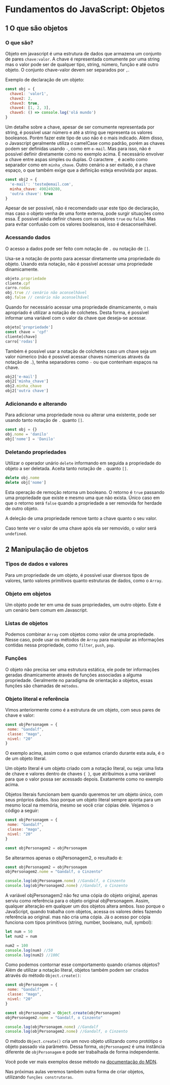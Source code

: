 # Fundamentos do JavaScript: Objetos

## 1 O que são objetos

### **O que são?**
Objeto em javascript é uma estrutura de dados que armazena um conjunto de pares `chave:valor`.
A chave é representada comumente por uma string mas o valor pode ser de qualquer tipo, string, número, função e até outro objeto.
O conjunto chave-valor devem ser separados por `,`.

Exemplo de declaração de um objeto:
```js
const obj = {
  chave1: 'valor1',
  chave2: 2,
  chave3: true,
  chave4: [1, 2, 3],
  chave5: () => console.log('olá mundo')
}
```

Um detalhe sobre a chave, apesar de ser comumente representada por string, é possível usar número e até a string que representa os valores booleanos.
Porém fazer este tipo de uso não é o mais indicado. Além disso, o Javascript geralmente utiliza o camelCase como padrão, porém as chaves podem ser definidas usando `-`, como em `e-mail`. Mas para isso, não é possível definir diretamente como no exemplo acima. É necessário envolver a chave entre aspas simples ou duplas. O caractere `_` é aceito como separador como em `minha_chave`. Outro cenário a ser evitado, é a chave espaço, o que também exige que a definição esteja envolvida por aspas.

```js
const obj2 = {
  'e-mail': 'teste@email.com',
  minha_chave: 490249280,
  'outra chave': true
}
```
Apesar de ser possível, não é recomendado usar este tipo de declaração, mas caso o objeto venha de uma fonte externa, pode surgir situações como essa.
É possível ainda definir chaves com os valores `true` ou `false`. Mas para evitar confusão com os valores booleanos, isso é desaconselhável.

### **Acessando dados**
O acesso a dados pode ser feito com notação de `.` ou notação de `[]`.

Usa-se a notação de ponto para acessar diretamente uma propriedade do objeto. Usando esta notação, não é possível acessar uma propriedade dinamicamente.
```js
objeto.propriedade
cliente.cpf
carro.rodas
obj.true // cenário não aconselhável
obj.false // cenário não aconselhável
```

Quando for necessário acessar uma propriedade dinamicamente, o mais apropriado é utilizar a notação de colchetes. Desta forma, é possível informar uma variável com o valor da chave que deseja-se acessar.
```js
objeto['propriedade']
const chave = 'cpf'
cliente[chave]
carro['rodas']
```

Também é possível usar a notação de colchetes caso um chave seja um valor númerico (não é possível acessar chaves númericas através da notação de `.`), tenha separadores como `-` ou que contenham espaços na chave.
```js
obj2['e-mail']
obj2['minha_chave']
obj2.minha_chave
obj2['outra chave']
```

### **Adicionando e alterando**

Para adicionar uma propriedade nova ou alterar uma existente, pode ser usando tanto notação de `.` quanto `[]`.

```js
const obj = {}
obj.nome = 'danilo'
obj['nome'] = 'Danilo'
```

### **Deletando propriedades**

Utilizar o operador unário `delete` informando em seguida a propriedade do objeto a ser deletada. Aceita tanto notação de `.` quanto `[]`.
```js
delete obj.nome
delete obj['nome']
```

Esta operação de remoção retorna um booleano. O retorno é `true` passando uma propriedade que existe e mesmo uma que não exista. Único caso em que o retorno será `false` quando a propriedade a ser removida for herdade de outro objeto.

A deleção de uma propriedade remove tanto a chave quanto o seu valor.

Caso tente ver o valor de uma chave após ela ser removido, o valor será `undefined`.

## 2 Manipulação de objetos

### **Tipos de dados e valores**

Para um propriedade de um objeto, é possível usar diversos tipos de valores, tanto valores primitivos quanto estruturas de dados, como o `Array`.

### **Objeto em objetos**

Um objeto pode ter em uma de suas propriedades, um outro objeto. Este é um cenário bem comum em Javascript.

### **Listas de objetos**

Podemos combinar `Array` com objetos como valor de uma propriedade. Nesse caso, pode usar os métodos de `Array` para manipular as informações contidas nessa propriedade, como `filter`, `push`, `pop`.

### **Funções**

O objeto não precisa ser uma estrutura estática, ele pode ter informações geradas dinamicamente através de funções associadas a alguma propriedade. Geralmente no paradigma de orientação a objetos, essas funções são chamadas de `métodos`.

### **Objeto literal e referência**

Vimos anteriormente como é a estrutura de um objeto, com seus pares de chave e valor:

```js
const objPersonagem = {
 nome: "Gandalf",
 classe: "mago",
 nivel: "20"
}
```

O exemplo acima, assim como o que estamos criando durante esta aula, é o de um objeto literal.

Um objeto literal é um objeto criado com a notação literal, ou seja: uma lista de chave e valores dentro de chaves `{ }`, que atribuímos a uma variável para que o valor possa ser acessado depois. Exatamente como no exemplo acima.

Objetos literais funcionam bem quando queremos ter um objeto único, com seus próprios dados. Isso porque um objeto literal sempre aponta para um mesmo local na memória, mesmo se você criar cópias dele. Vejamos o código a seguir:

```js
const objPersonagem = {
 nome: "Gandalf",
 classe: "mago",
 nivel: "20"
}

const objPersonagem2 = objPersonagem
```
Se alterarmos apenas o objPersonagem2, o resultado é:
```js
const objPersonagem2 = objPersonagem
objPersonagem2.nome = "Gandalf, o Cinzento"

console.log(objPersonagem.nome) //Gandalf, o Cinzento
console.log(objPersonagem2.nome) //Gandalf, o Cinzento
```
A variável objPersonagem2 não fez uma cópia do objeto original, apenas serviu como referência para o objeto original objPersonagem. Assim, qualquer alteração em qualquer um dos objetos altera ambos. Isso porque o JavaScript, quando trabalha com objetos, acessa os valores deles fazendo referência ao original. mas não cria uma cópia. Já o acesso por cópia funciona com tipos primitivos (string, number, booleano, null, symbol):
```js
let num = 50
let num2 = num

num2 = 100
console.log(num) //50
console.log(num2) //100C
```
Como podemos contornar esse comportamento quando criamos objetos? Além de utilizar a notação literal, objetos também podem ser criados através do método `Object.create()`:
```js
const objPersonagem = {
 nome: "Gandalf",
 classe: "mago",
 nivel: "20"
}

const objPersonagem2 = Object.create(objPersonagem)
objPersonagem2.nome = "Gandalf, o Cinzento"

console.log(objPersonagem.nome) //Gandalf
console.log(objPersonagem2.nome) //Gandalf, o Cinzento
```
O método `Object.create()` cria um novo objeto utilizando como protótipo o objeto passado via parâmetro. Dessa forma, `objPersonagem2` é uma instância diferente de `objPersonagem` e pode ser trabalhada de forma independente.

Você pode ver mais exemplos desse método na [documentação do MDN](https://developer.mozilla.org/pt-BR/docs/Web/JavaScript/Reference/Global_Objects/Object/create).

Nas próximas aulas veremos também outra forma de criar objetos, utilizando `funções construtoras`.